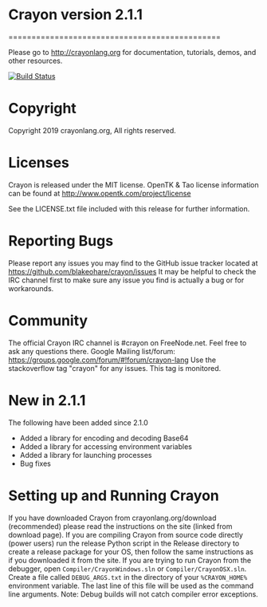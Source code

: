# Crayon version 2.1.1
==============================================

Please go to http://crayonlang.org for documentation, tutorials, demos, and other resources.

[![Build Status](https://travis-ci.org/blakeohare/crayon.svg?branch=master)](https://travis-ci.org/blakeohare/crayon)

# Copyright
Copyright 2019 crayonlang.org, All rights reserved.

# Licenses
Crayon is released under the MIT license.
OpenTK & Tao license information can be found at http://www.opentk.com/project/license

See the LICENSE.txt file included with this release for further information.

# Reporting Bugs
Please report any issues you may find to the GitHub issue tracker located at https://github.com/blakeohare/crayon/issues
It may be helpful to check the IRC channel first to make sure any issue you find is actually a bug or for workarounds.

# Community
The official Crayon IRC channel is #crayon on FreeNode.net. Feel free to ask any questions there.
Google Mailing list/forum: https://groups.google.com/forum/#!forum/crayon-lang
Use the stackoverflow tag "crayon" for any issues. This tag is monitored.

# New in 2.1.1
The following have been added since 2.1.0

* Added a library for encoding and decoding Base64
* Added a library for accessing environment variables
* Added a library for launching processes
* Bug fixes

# Setting up and Running Crayon
If you have downloaded Crayon from crayonlang.org/download (recommended) please read the instructions on the site (linked from download
page). If you are compiling Crayon from source code directly (power users) run the release Python script in the Release
directory to create a release package for your OS, then follow the same instructions as if you downloaded it from the site.
If you are trying to run Crayon from the debugger, open `Compiler/CrayonWindows.sln` or `Compiler/CrayonOSX.sln`. Create a
file called `DEBUG_ARGS.txt` in the directory of your `%CRAYON_HOME%` environment variable. The last line of this file will be
used as the command line arguments. Note: Debug builds will not catch compiler error exceptions.
